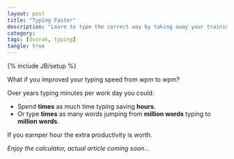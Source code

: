 ```yaml
---
layout: post
title: "Typing Faster"
description: "Learn to type the correct way by taking away your training wheels."
category:
tags: [dvorak, typing]
tangle: true
---
```

{% include JB/setup %}

What if you improved your typing speed from
<span class="TKAdjustableNumber" data-var="curWpm" data-min="5" data-max="100" data-step="5"> wpm</span>
to <span class="TKAdjustableNumber" data-var="newWpm" data-min="5" data-max="200" data-step="5"> wpm</span>?

Over <span class="TKAdjustableNumber" data-var="career" data-min="1" data-max="40"> years</span> typing <span class="TKAdjustableNumber" data-var="dailyTyping" data-min="5" data-max="500"> minutes</span> per work day you could:

- Spend <b data-var="ratio2" data-format="%.2f"> times</b> as much time typing saving <b data-var="savedHours" data-format="%.0f"> hours</b>.
- Or type <b data-var="ratio1" data-format="%.1f"> times</b> as many words jumping from <b data-var="totalWords" data-format="%.2f"> million words</b> typing to <b data-var="newWords" data-format="%.2f"> million words</b>.

If you earn <span class="TKAdjustableNumber" data-var="pay" data-min="1" data-max="400" data-format="$%.0f">&#8203;</span> per hour the extra productivity is worth <b data-var="worth" data-format="$%.0f">&#8203;</b>.

<i>Enjoy the calculator, actual article coming soon...</i>

<script>
var tangle = new Tangle(document, {
    initialize: function () {
        this.curWpm = 30;
        this.newWpm = 80;
        this.career = 10;
        this.dailyTyping = 30;
        this.pay = 40;
    },
    update: function () {
        this.ratio1 = this.newWpm / this.curWpm;
        this.ratio2 = 1.0 / this.ratio1;

        this.totalMins = this.career * 220 * this.dailyTyping;
        this.totalHours = this.totalMins / 60;
        this.newHours = this.totalHours * this.ratio2;
        this.savedHours = this.totalHours - this.newHours;

        this.totalWords = this.totalMins * this.curWpm / 1000000;
        this.newWords = this.totalWords * this.ratio1;

        this.worth = this.savedHours * this.pay;
    }
});
</script>
